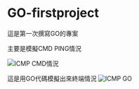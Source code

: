 # GO-firstproject
這是第一次撰寫GO的專案


主要是模擬CMD PING情況

![ICMP CMD情況](https://github.com/user-attachments/assets/4c9c54b1-5c78-4431-87c3-238788b9fbcb)


這是用GO代碼模擬出來終端情況
![ICMP GO](https://github.com/user-attachments/assets/19cdfec7-c9f0-4469-b4ef-cfccfaec601f)
